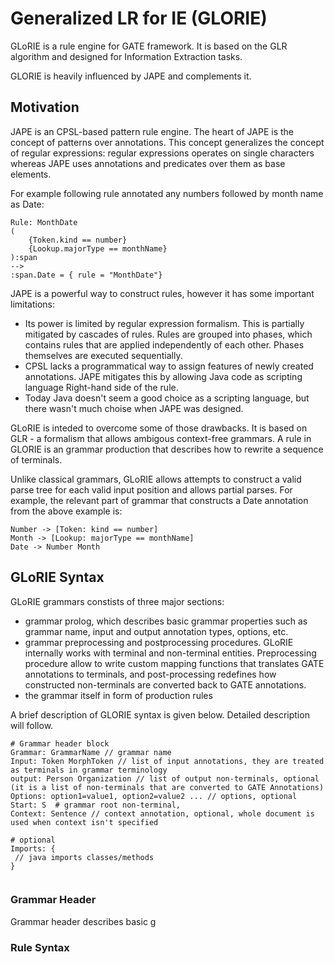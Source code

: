 # Generalized LR for IE (GLORIE)
GLoRIE is a rule engine for GATE framework. It is based on the GLR algorithm and designed 
for Information Extraction tasks.

GLORIE is heavily influenced by JAPE and complements it.

## Motivation
JAPE is an CPSL-based pattern rule engine. The heart of JAPE is the concept of patterns
over annotations. This concept generalizes the concept of regular expressions: regular
expressions operates on single characters whereas JAPE uses annotations and predicates over them
as base elements.

For example following rule annotated any numbers followed by month name as Date:
```
Rule: MonthDate
(
	{Token.kind == number}
	{Lookup.majorType == monthName}
):span
-->
:span.Date = { rule = "MonthDate"}
```
 
JAPE is a powerful way to construct rules, however it has some important limitations:
* Its power is limited by regular expression formalism. This is partially mitigated by cascades of rules.
  Rules are grouped into phases, which contains rules that are applied independently of each other. Phases themselves
  are executed sequentially.
* CPSL lacks a programmatical way to assign features of newly created annotations. JAPE mitigates
  this by allowing Java code as scripting language Right-hand side of the rule. 
* Today Java doesn't seem a good choice as a scripting language, but there wasn't much choise when JAPE was designed.


GLoRIE is inteded to overcome some of those drawbacks. It is based on GLR - a formalism that allows ambigous context-free grammars.
A rule in GLORIE is an grammar production that describes how to rewrite a sequence of terminals.

Unlike classical grammars, GLoRIE allows attempts to construct a valid parse tree for each valid input position and allows partial parses.
For example, the relevant part of grammar that constructs a Date annotation from the above example is:
```
Number -> [Token: kind == number]
Month -> [Lookup: majorType == monthName]
Date -> Number Month

```


## GLoRIE Syntax
GLoRIE grammars constists of three major sections:
* grammar prolog, which describes basic grammar properties such as grammar name, input and output annotation types, options, etc.
* grammar preprocessing and postprocessing procedures. GLoRIE internally works with terminal and non-terminal entities. Preprocessing 
  procedure allow to write custom mapping functions that translates GATE annotations to terminals, and post-processing redefines how 
  constructed non-terminals are converted back to GATE annotations.
* the grammar itself in form of production rules

A brief description of GLORIE syntax is given below. Detailed description will follow.
```
# Grammar header block
Grammar: GrammarName // grammar name
Input: Token MorphToken // list of input annotations, they are treated as terminals in grammar terminology
output: Person Organization // list of output non-terminals, optional (it is a list of non-terminals that are converted to GATE Annotations)
Options: option1=value1, option2=value2 ... // options, optional
Start: S  # grammar root non-terminal,
Context: Sentence // context annotation, optional, whole document is used when context isn't specified

# optional
Imports: {
 // java imports classes/methods
}


```

### Grammar Header
Grammar header describes basic g
### Rule Syntax



 